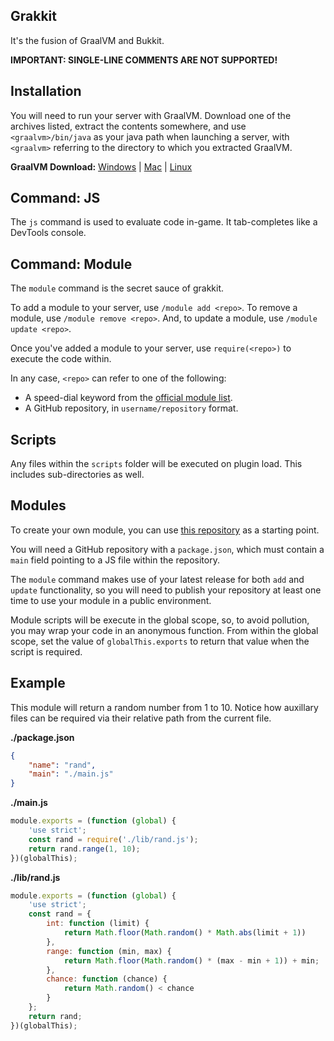 ## Grakkit

It's the fusion of GraalVM and Bukkit.

**IMPORTANT: SINGLE-LINE COMMENTS ARE NOT SUPPORTED!**

## Installation

You will need to run your server with GraalVM. Download one of the archives listed, extract the contents somewhere, and use `<graalvm>/bin/java` as your java path when launching a server, with `<graalvm>` referring to the directory to which you extracted GraalVM.

**GraalVM Download:** [Windows](https://github.com/graalvm/graalvm-ce-builds/releases/download/vm-20.0.0/graalvm-ce-java11-windows-amd64-20.0.0.zip) | [Mac](https://github.com/graalvm/graalvm-ce-builds/releases/download/vm-20.0.0/graalvm-ce-java11-darwin-amd64-20.0.0.tar.gz) | [Linux](https://github.com/graalvm/graalvm-ce-builds/releases/download/vm-20.0.0/graalvm-ce-java11-linux-amd64-20.0.0.tar.gz)

## Command: JS

The `js` command is used to evaluate code in-game. It tab-completes like a DevTools console.

## Command: Module

The `module` command is the secret sauce of grakkit.

To add a module to your server, use `/module add <repo>`. To remove a module, use `/module remove <repo>`. And, to update a module, use `/module update <repo>`.

Once you've added a module to your server, use `require(<repo>)` to execute the code within.

In any case, `<repo>` can refer to one of the following:

-   A speed-dial keyword from the [official module list](https://github.com/hb432/grakkit/blob/master/modules.json).
-   A GitHub repository, in `username/repository` format.

## Scripts

Any files within the `scripts` folder will be executed on plugin load. This includes sub-directories as well.

## Modules

To create your own module, you can use [this repository](https://github.com/hb432/grakkit-test/) as a starting point.

You will need a GitHub repository with a `package.json`, which must contain a `main` field pointing to a JS file within the repository.

The `module` command makes use of your latest release for both `add` and `update` functionality, so you will need to publish your repository at least one time to use your module in a public environment.

Module scripts will be execute in the global scope, so, to avoid pollution, you may wrap your code in an anonymous function. From within the global scope, set the value of `globalThis.exports` to return that value when the script is required.

## Example

This module will return a random number from 1 to 10. Notice how auxillary files can be required via their relative path from the current file.

**./package.json**

```json
{
    "name": "rand",
    "main": "./main.js"
}
```

**./main.js**

```js
module.exports = (function (global) {
    'use strict';
    const rand = require('./lib/rand.js');
    return rand.range(1, 10);
})(globalThis);
```

**./lib/rand.js**

```js
module.exports = (function (global) {
    'use strict';
    const rand = {
        int: function (limit) {
            return Math.floor(Math.random() * Math.abs(limit + 1))
        },
        range: function (min, max) {
            return Math.floor(Math.random() * (max - min + 1)) + min;
        },
        chance: function (chance) {
            return Math.random() < chance
        }
    };
    return rand;
})(globalThis);
```
